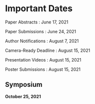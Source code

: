 # Important Dates



Paper Abstracts
: June 17, 2021

Paper Submissions
: June 24, 2021

Author Notifications
: August 7, 2021

Camera-Ready Deadline
: August 15, 2021

Presentation Videos
: August 15, 2021

Poster Submissions
: August 15, 2021

## Symposium

**October 25, 2021**
